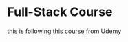 # Full-Stack Course
this is following [this course](https://www.udemy.com/course/the-complete-web-development-bootcamp) from Udemy